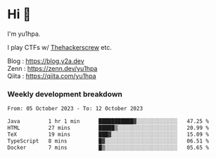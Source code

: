 # Hi 👋

I'm yu1hpa.

I play CTFs w/ [Thehackerscrew](https://www.thehackerscrew.team/) etc.

Blog : https://blog.y2a.dev  
Zenn : https://zenn.dev/yu1hpa  
Qiita : https://qiita.com/yu1hpa  

### Weekly development breakdown

<!--START_SECTION:waka-->

```txt
From: 05 October 2023 - To: 12 October 2023

Java         1 hr 1 min      ███████████▓░░░░░░░░░░░░░   47.25 %
HTML         27 mins         █████▒░░░░░░░░░░░░░░░░░░░   20.99 %
TeX          19 mins         ███▓░░░░░░░░░░░░░░░░░░░░░   15.09 %
TypeScript   8 mins          █▓░░░░░░░░░░░░░░░░░░░░░░░   06.51 %
Docker       7 mins          █▒░░░░░░░░░░░░░░░░░░░░░░░   05.65 %
```

<!--END_SECTION:waka-->

